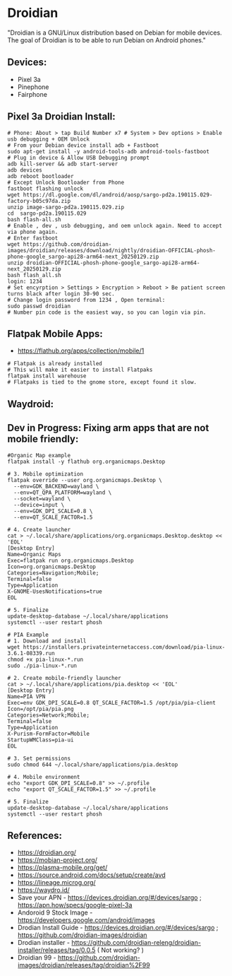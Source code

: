Droidian
========
"Droidian is a GNU/Linux distribution based on Debian for mobile devices. The goal of Droidian is to be able to run Debian on Android phones."

Devices:
--------
* Pixel 3a
* Pinephone
* Fairphone

Pixel 3a Droidian Install:
--------------------------
```
# Phone: About > tap Build Number x7 # System > Dev options > Enable usb debugging + OEM Unlock
# From your Debian device install adb + Fastboot
sudo apt-get install -y android-tools-adb android-tools-fastboot
# Plug in device & Allow USB Debugging prompt
adb kill-server && adb start-server
adb devices
adb reboot bootloader
# Except Unlock Bootloader from Phone
fastboot flashing unlock
wget https://dl.google.com/dl/android/aosp/sargo-pd2a.190115.029-factory-b05c97da.zip
unzip image-sargo-pd2a.190115.029.zip
cd  sargo-pd2a.190115.029
bash flash-all.sh
# Enable , dev , usb debugging, and oem unlock again. Need to accept via phone again.
# Enter fastboot
wget https://github.com/droidian-images/droidian/releases/download/nightly/droidian-OFFICIAL-phosh-phone-google_sargo-api28-arm64-next_20250129.zip
unzip droidian-OFFICIAL-phosh-phone-google_sargo-api28-arm64-next_20250129.zip
bash flash_all.sh
login: 1234
# Set encyrption > Settings > Encryption > Reboot > Be patient screen turns black after login 30-90 sec.
# Change login password from 1234 , Open terminal:
sudo passwd droidian 
# Number pin code is the easiest way, so you can login via pin.
```

Flatpak Mobile Apps:
-------------------
* https://flathub.org/apps/collection/mobile/1
```
# Flatpak is already installed
# This will make it easier to install Flatpaks
flatpak install warehouse
# Flatpaks is tied to the gnome store, except found it slow. 
```

Waydroid:
---------


Dev in Progress: Fixing arm apps that are not mobile friendly:
--------------------------------------------------
```
#Organic Map example
flatpak install -y flathub org.organicmaps.Desktop

# 3. Mobile optimization
flatpak override --user org.organicmaps.Desktop \
  --env=GDK_BACKEND=wayland \
  --env=QT_QPA_PLATFORM=wayland \
  --socket=wayland \          
  --device=input \            
  --env=GDK_DPI_SCALE=0.8 \  
  --env=QT_SCALE_FACTOR=1.5  

# 4. Create launcher 
cat > ~/.local/share/applications/org.organicmaps.Desktop.desktop << 'EOL'
[Desktop Entry]
Name=Organic Maps
Exec=flatpak run org.organicmaps.Desktop
Icon=org.organicmaps.Desktop
Categories=Navigation;Mobile;
Terminal=false
Type=Application
X-GNOME-UsesNotifications=true
EOL

# 5. Finalize 
update-desktop-database ~/.local/share/applications
systemctl --user restart phosh 

# PIA Example
# 1. Download and install
wget https://installers.privateinternetaccess.com/download/pia-linux-3.6.1-08339.run
chmod +x pia-linux-*.run
sudo ./pia-linux-*.run

# 2. Create mobile-friendly launcher
cat > ~/.local/share/applications/pia.desktop << 'EOL'
[Desktop Entry]
Name=PIA VPN
Exec=env GDK_DPI_SCALE=0.8 QT_SCALE_FACTOR=1.5 /opt/pia/pia-client
Icon=/opt/pia/pia.png
Categories=Network;Mobile;
Terminal=false
Type=Application
X-Purism-FormFactor=Mobile
StartupWMClass=pia-ui
EOL

# 3. Set permissions
sudo chmod 644 ~/.local/share/applications/pia.desktop

# 4. Mobile environment
echo "export GDK_DPI_SCALE=0.8" >> ~/.profile
echo "export QT_SCALE_FACTOR=1.5" >> ~/.profile

# 5. Finalize
update-desktop-database ~/.local/share/applications
systemctl --user restart phosh
```

References:
-----------
* https://droidian.org/
* https://mobian-project.org/
* https://plasma-mobile.org/get/
* https://source.android.com/docs/setup/create/avd
* https://lineage.microg.org/
* https://waydro.id/
* Save your APN - https://devices.droidian.org/#/devices/sargo ; https://apn.how/specs/google-pixel-3a
* Andoroid 9 Stock Image - https://developers.google.com/android/images
* Drodian Install Guide - https://devices.droidian.org/#/devices/sargo ; https://github.com/droidian-images/droidian 
* Drodian installer - https://github.com/droidian-releng/droidian-installer/releases/tag/0.0.5 ( Not working? )
* Droidian 99 - https://github.com/droidian-images/droidian/releases/tag/droidian%2F99